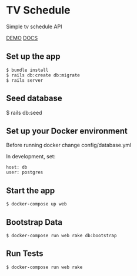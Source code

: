 # TV Schedule

Simple tv schedule API

[DEMO](https://secret-taiga-43471.herokuapp.com)
[DOCS](http://docs.tvschedule.apiary.io/)

## Set up the app

    $ bundle install
    $ rails db:create db:migrate
    $ rails server

## Seed database
  $ rails db:seed

## Set up your Docker environment

  Before running docker change config/database.yml

  In development, set:

  ```
  host: db
  user: postgres
  ```

## Start the app

    $ docker-compose up web

## Bootstrap Data

    $ docker-compose run web rake db:bootstrap

## Run Tests

    $ docker-compose run web rake
